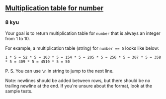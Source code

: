 <h2><a href=https://www.codewars.com/kata/5a2fd38b55519ed98f0000ce/train/java target="_blank">Multiplication table for number</a></h2><h3>8 kyu</h3><p>Your goal is to return multiplication table for <code>number</code> that is always an integer from 1 to 10.</p><p>For example, a multiplication table (string) for <code>number == 5</code> looks like below:</p><pre><code>1 * 5 = 52 * 5 = 103 * 5 = 154 * 5 = 205 * 5 = 256 * 5 = 307 * 5 = 358 * 5 = 409 * 5 = 4510 * 5 = 50</code></pre><p>P. S. You can use <code>\n</code> in string to jump to the next line.</p><p>Note: newlines should be added between rows, but there should be no trailing newline at the end. If you're unsure about the format, look at the sample tests.</p>